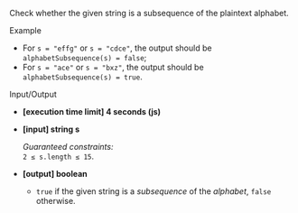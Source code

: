 
Check whether the given string is a  subsequence  of the  plaintext alphabet.

Example

-   For  `s = "effg"`  or  `s = "cdce"`, the output should be  
    `alphabetSubsequence(s) = false`;
-   For  `s = "ace"`  or  `s = "bxz"`, the output should be  
    `alphabetSubsequence(s) = true`.

Input/Output

-   **[execution time limit] 4 seconds (js)**
    
-   **[input] string s**
    
    _Guaranteed constraints:_  
    `2 ≤ s.length ≤ 15`.
    
-   **[output] boolean**
    
    -   `true`  if the given string is a  _subsequence_  of the  _alphabet_,  `false`  otherwise.